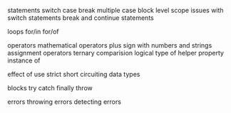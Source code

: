 statements
            switch
            case
            break
            multiple case
            block level scope issues with switch statements
            break and continue statements
            
loops
        for/in
        for/of
        
operators
          mathematical operators 
          plus sign with numbers and strings
          assignment operators
          ternary 
          comparision
          logical
          type of
          helper property
          instance of
          
          
effect of use strict
short circuiting
data types

blocks
        try
        catch
        finally
        throw
        
        
errors
          throwing errors
          detecting errors
